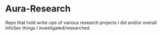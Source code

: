 # Aura-Research
Repo that hold write-ups of various research projects I did and/or overall InfoSec things I investigated/researched.
